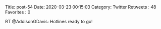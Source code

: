 Title: post-54
Date: 2020-03-23 00:15:03
Category: Twitter
Retweets : 48
Favorites : 0

RT @AddisonGDavis: Hotlines ready to go!